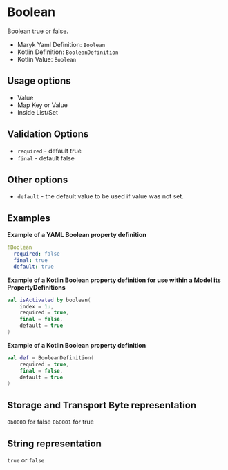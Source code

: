 # Boolean
Boolean true or false.

- Maryk Yaml Definition: `Boolean`
- Kotlin Definition: `BooleanDefinition`
- Kotlin Value: `Boolean`

## Usage options
- Value
- Map Key or Value
- Inside List/Set

## Validation Options
- `required` - default true
- `final` - default false

## Other options
- `default` - the default value to be used if value was not set.

## Examples

**Example of a YAML Boolean property definition**
```yaml
!Boolean
  required: false
  final: true
  default: true
```

**Example of a Kotlin Boolean property definition for use within a Model its PropertyDefinitions**
```kotlin
val isActivated by boolean(
    index = 1u,
    required = true,
    final = false,
    default = true
)
```

**Example of a Kotlin Boolean property definition**
```kotlin
val def = BooleanDefinition(
    required = true,
    final = false,
    default = true
)
```

## Storage and Transport Byte representation
`0b0000` for false `0b0001` for true

## String representation
`true` or `false`
